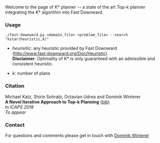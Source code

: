 Welcome to the page of K\* planner -- a state of the art Top-k planner integrating
the K\* algorithm into Fast Downward.

### Usage ###

```
./fast-downward.py <domain_file> <problem_file> --search "kstar(heuristic,k)"
```
* _heurisitic_:  any heuristic provided by Fast Downward  
(http://www.fast-downward.org/Doc/Heuristic).   
**Disclaimer**: Optimality of K\* is only guaranteed with an admissible and consistent heuristic.  

* _k_:  number of plans

### Citation ###
Michael Katz, Shirin Sohrabi, Octavian Udrea and Dominik Winterer  
**A Novel Iterative Approach to Top-k Planning** [(bib)](/top_k.bib)  
*In ICAPS 2018*  
*To appear*

### Contact ###
For questions and comments please get in touch with [Dominik Winterer](dominik_winterer@gmx.de)  